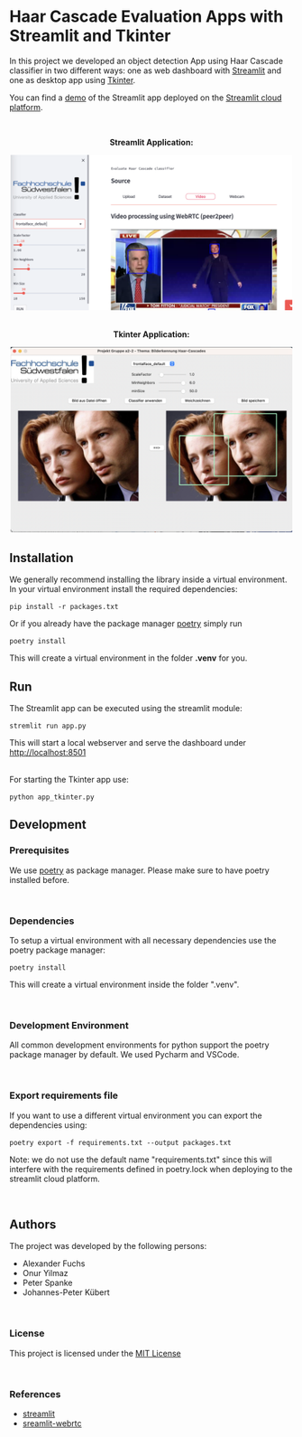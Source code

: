 # Haar Cascade Evaluation Apps with Streamlit and Tkinter


In this project we developed an object detection App using Haar Cascade classifier in two different ways: one as web dashboard with [Streamlit](https://streamlit.io/) and one as desktop app using [Tkinter](https://docs.python.org/3/library/tkinter.html). 

You can find a [demo](https://jk-fhswf-pki-a22-app-app-codcuk.streamlit.app/) of the Streamlit app deployed on the [Streamlit cloud platform](https://streamlit.io/cloud).

&nbsp;
<div align="center">

**Streamlit Application:**

<img src="doc/images/streamlit/video_example.png" width="500">

</br>
</br>

**Tkinter Application:**

<img src="doc/images/tkinter_example.png" width="500">

</div>

## Installation

We generally recommend installing the library inside a virtual environment. In your virtual environment install
the required dependencies:

```
pip install -r packages.txt
```

Or if you already have the package manager [poetry](https://python-poetry.org/) simply run
```
poetry install
```

This will create a virtual environment in the folder **.venv** for you.

## Run

The Streamlit app can be executed using the streamlit module: 
```
stremlit run app.py
```
This will start a local webserver and serve the dashboard under [http://localhost:8501](http://localhost:8501)

</br>
For starting the Tkinter app use:

```
python app_tkinter.py
```

## Development

### Prerequisites

We use [poetry](https://python-poetry.org/) as package manager. Please make sure to have poetry installed before.

</br>

### Dependencies

To setup a virtual environment with all necessary dependencies use the poetry package manager:

```
poetry install
```

This will create a virtual environment inside the folder ".venv". 

</br>

### Development Environment

All common development environments for python support the poetry package manager by default. We used Pycharm and VSCode.

</br>

### Export requirements file

If you want to use a different virtual environment you can export the dependencies using:
```
poetry export -f requirements.txt --output packages.txt
```
Note: we do not use the default name "requirements.txt" since this will interfere with the requirements defined in poetry.lock when deploying to the streamlit cloud platform.

</br>

## Authors

The project was developed by the following persons:


* Alexander Fuchs
* Onur Yilmaz
* Peter Spanke
* Johannes-Peter Kübert


</br>

### License

This project is licensed under the [MIT License](https://opensource.org/licenses/MIT)

</br>

### References


* [streamlit](https://streamlit.io/)
* [sreamlit-webrtc](https://github.com/whitphx/streamlit-webrtc)

